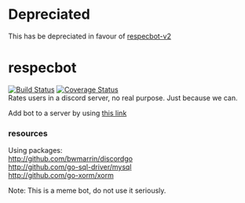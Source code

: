 # Depreciated

This has be depreciated in favour of [respecbot-v2](https://github.com/Jaggernaut555/respecbot-v2)

# respecbot
[![Build Status](https://travis-ci.org/Jaggernaut555/respecbot.svg?branch=master)](https://travis-ci.org/Jaggernaut555/respecbot) [![Coverage Status](https://coveralls.io/repos/github/Jaggernaut555/respecbot/badge.svg)](https://coveralls.io/github/Jaggernaut555/respecbot)  
Rates users in a discord server, no real purpose. Just because we can.  

Add bot to a server by using [this link](https://www.youtube.com/watch?v=dQw4w9WgXcQ)  

### resources
Using packages:  
http://github.com/bwmarrin/discordgo  
http://github.com/go-sql-driver/mysql  
http://github.com/go-xorm/xorm  

Note: This is a meme bot, do not use it seriously.  

